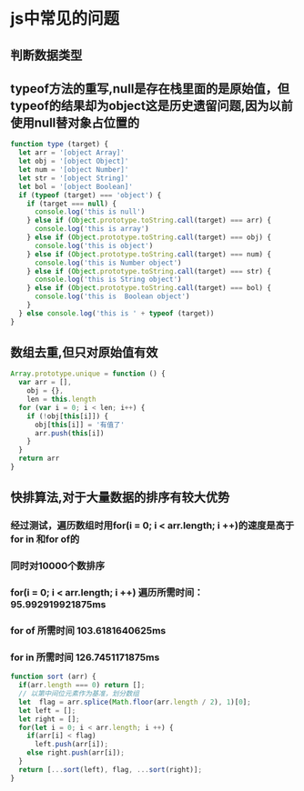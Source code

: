 # js中常见的问题
## 判断数据类型
## typeof方法的重写,null是存在栈里面的是原始值，但typeof的结果却为object这是历史遗留问题,因为以前使用null替对象占位置的
```js
function type (target) {
  let arr = '[object Array]'
  let obj = '[object Object]'
  let num = '[object Number]'
  let str = '[object String]'
  let bol = '[object Boolean]'
  if (typeof (target) === 'object') {
    if (target === null) {
      console.log('this is null')
    } else if (Object.prototype.toString.call(target) === arr) {
      console.log('this is array')
    } else if (Object.prototype.toString.call(target) === obj) {
      console.log('this is object')
    } else if (Object.prototype.toString.call(target) === num) {
      console.log('this is Number object')
    } else if (Object.prototype.toString.call(target) === str) {
      console.log('this is String object')
    } else if (Object.prototype.toString.call(target) === bol) {
      console.log('this is  Boolean object')
    }
  } else console.log('this is ' + typeof (target))
}
```
## 数组去重,但只对原始值有效
```js
Array.prototype.unique = function () {
  var arr = [],
    obj = {},
    len = this.length
  for (var i = 0; i < len; i++) {
    if (!obj[this[i]]) {
      obj[this[i]] = '有值了'
      arr.push(this[i])
    }
  }
  return arr
}
```
## 快排算法,对于大量数据的排序有较大优势
### 经过测试，遍历数组时用for(i = 0; i < arr.length; i ++)的速度是高于for in 和for of的
### 同时对10000个数排序
### for(i = 0; i < arr.length; i ++) 遍历所需时间： 95.992919921875ms
### for of 所需时间 103.6181640625ms
### for in 所需时间 126.7451171875ms
```js
function sort (arr) {
  if(arr.length === 0) return [];
  // 以第中间位元素作为基准，划分数组
  let  flag = arr.splice(Math.floor(arr.length / 2), 1)[0];
  let left = [];
  let right = [];
  for(let i = 0; i < arr.length; i ++) {
    if(arr[i] < flag)
      left.push(arr[i]);
    else right.push(arr[i]);
  }
  return [...sort(left), flag, ...sort(right)];
}
```
